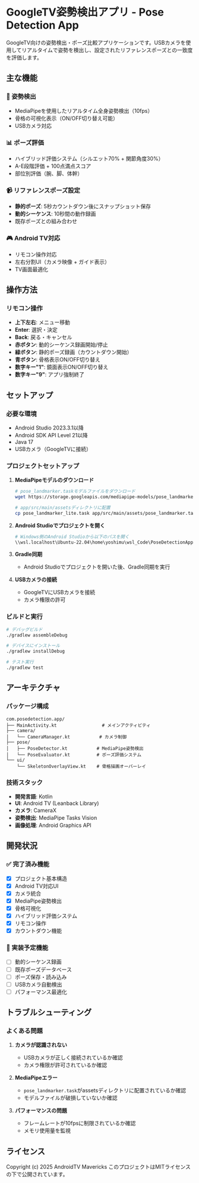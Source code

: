 # GoogleTV姿勢検出アプリ - Pose Detection App

GoogleTV向けの姿勢検出・ポーズ比較アプリケーションです。USBカメラを使用してリアルタイムで姿勢を検出し、設定されたリファレンスポーズとの一致度を評価します。

## 主な機能

### 🎯 姿勢検出
- MediaPipeを使用したリアルタイム全身姿勢検出（10fps）
- 骨格の可視化表示（ON/OFF切り替え可能）
- USBカメラ対応

### 📊 ポーズ評価
- ハイブリッド評価システム（シルエット70% + 関節角度30%）
- A-E段階評価 + 100点満点スコア
- 部位別評価（腕、脚、体幹）

### 📹 リファレンスポーズ設定
- **静的ポーズ**: 5秒カウントダウン後にスナップショット保存
- **動的シーケンス**: 10秒間の動作録画
- 既存ポーズとの組み合わせ

### 🎮 Android TV対応
- リモコン操作対応
- 左右分割UI（カメラ映像 + ガイド表示）
- TV画面最適化

## 操作方法

### リモコン操作
- **上下左右**: メニュー移動
- **Enter**: 選択・決定
- **Back**: 戻る・キャンセル
- **赤ボタン**: 動的シーケンス録画開始/停止
- **緑ボタン**: 静的ポーズ録画（カウントダウン開始）
- **青ボタン**: 骨格表示ON/OFF切り替え
- **数字キー"1"**: 鏡面表示ON/OFF切り替え
- **数字キー"9"**: アプリ強制終了

## セットアップ

### 必要な環境
- Android Studio 2023.3.1以降
- Android SDK API Level 21以降
- Java 17
- USBカメラ（GoogleTVに接続）

### プロジェクトセットアップ

1. **MediaPipeモデルのダウンロード**
   ```bash
   # pose_landmarker.taskモデルファイルをダウンロード
   wget https://storage.googleapis.com/mediapipe-models/pose_landmarker/pose_landmarker_lite/float16/1/pose_landmarker_lite.task
   
   # app/src/main/assetsディレクトリに配置
   cp pose_landmarker_lite.task app/src/main/assets/pose_landmarker.task
   ```

2. **Android Studioでプロジェクトを開く**
   ```bash
   # Windows側のAndroid Studioから以下のパスを開く
   \\wsl.localhost\Ubuntu-22.04\home\yoshimu\wsl_Code\PoseDetectionApp
   ```

3. **Gradle同期**
   - Android Studioでプロジェクトを開いた後、Gradle同期を実行

4. **USBカメラの接続**
   - GoogleTVにUSBカメラを接続
   - カメラ権限の許可

### ビルドと実行

```bash
# デバッグビルド
./gradlew assembleDebug

# デバイスにインストール
./gradlew installDebug

# テスト実行
./gradlew test
```

## アーキテクチャ

### パッケージ構成
```
com.posedetection.app/
├── MainActivity.kt                 # メインアクティビティ
├── camera/
│   └── CameraManager.kt           # カメラ制御
├── pose/
│   ├── PoseDetector.kt           # MediaPipe姿勢検出
│   └── PoseEvaluator.kt          # ポーズ評価システム
└── ui/
    └── SkeletonOverlayView.kt    # 骨格描画オーバーレイ
```

### 技術スタック
- **開発言語**: Kotlin
- **UI**: Android TV (Leanback Library)
- **カメラ**: CameraX
- **姿勢検出**: MediaPipe Tasks Vision
- **画像処理**: Android Graphics API

## 開発状況

### ✅ 完了済み機能
- [x] プロジェクト基本構造
- [x] Android TV対応UI
- [x] カメラ統合
- [x] MediaPipe姿勢検出
- [x] 骨格可視化
- [x] ハイブリッド評価システム
- [x] リモコン操作
- [x] カウントダウン機能

### 🔄 実装予定機能
- [ ] 動的シーケンス録画
- [ ] 既存ポーズデータベース
- [ ] ポーズ保存・読み込み
- [ ] USBカメラ自動検出
- [ ] パフォーマンス最適化

## トラブルシューティング

### よくある問題

1. **カメラが認識されない**
   - USBカメラが正しく接続されているか確認
   - カメラ権限が許可されているか確認

2. **MediaPipeエラー**
   - `pose_landmarker.task`がassetsディレクトリに配置されているか確認
   - モデルファイルが破損していないか確認

3. **パフォーマンスの問題**
   - フレームレートが10fpsに制限されているか確認
   - メモリ使用量を監視

## ライセンス

Copyright (c) 2025 AndroidTV Mavericks
このプロジェクトはMITライセンスの下で公開されています。
